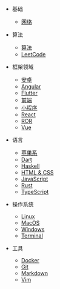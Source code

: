 * 基础

  * [网络](/basic/network)
* 算法
  * [算法](/algo/algorithm)
  * [LeetCode](/algo/leetcode)
* 框架领域
  * [安卓](/frame/android)
  * [Angular](/frame/angular)
  * [Flutter](/frame/)
  * [前端](/frame/front)
  * [小程序](/frame/mini-program)
  * [React](/frame/react)
  * [ROR](/frame/ror)
  * [Vue](/frame/vue)
* 语言
  * [苹果系](/lang/apple)
  * [Dart](/lang/dart)
  * [Haskell](/lang/haskell)
  * [HTML & CSS](/lang/html-css)
  * [JavaScript](/lang/js)
  * [Rust](/lang/rust)
  * [TypeScript](/lang/ts)
* 操作系统
  * [Linux](/os/linux)
  * [MacOS](/os/macos)
  * [Windows](/os/windows)
  * [Terminal](/os/terminal)
* 工具
  * [Docker](/tools/docker)
  * [Git](/tools/git)
  * [Markdown](/tools/markdown)
  * [Vim](/tools/vim)